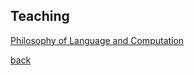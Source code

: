 <!-- ---
layout: default
title: Another page
description: This is just another page
--- -->

## Teaching

[Philosophy of Language and Computation](https://rycolab.io/classes/phil-f22/)

[back](./)
